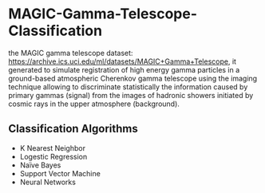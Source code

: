 # MAGIC-Gamma-Telescope-Classification
the MAGIC gamma telescope dataset:
https://archive.ics.uci.edu/ml/datasets/MAGIC+Gamma+Telescope, it generated to simulate
registration of high energy gamma particles in a ground-based atmospheric Cherenkov gamma
telescope using the imaging technique allowing to discriminate statistically the information
caused by primary gammas (signal) from the images of hadronic showers initiated by cosmic rays in the upper atmosphere (background).

## Classification Algorithms
- K Nearest Neighbor 
- Logestic Regression
- Naïve Bayes
- Support Vector Machine
- Neural Networks 


